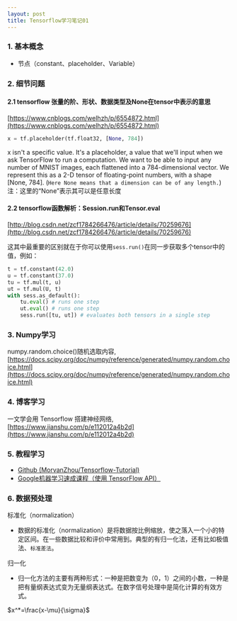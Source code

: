 ```yaml
---
layout: post
title: Tensorflow学习笔记01
---
```


### 1. 基本概念

- 节点（constant、placeholder、Variable）

### 2. 细节问题

#### 2.1 tensorflow 张量的阶、形状、数据类型及None在tensor中表示的意思

[https://www.cnblogs.com/welhzh/p/6554872.html](https://www.cnblogs.com/welhzh/p/6554872.html)

```python
x = tf.placeholder(tf.float32, [None, 784])
```

x isn't a specific value. It's a placeholder, a value that we'll input when we ask TensorFlow to run a computation. We want to be able to input any number of MNIST images, each flattened into a 784-dimensional vector. We represent this as a 2-D tensor of floating-point numbers, with a shape [None, 784]. (`Here None means that a dimension can be of any length.`) 注：这里的“None”表示其可以是任意长度

#### 2.2 tensorflow函数解析：Session.run和Tensor.eval

[http://blog.csdn.net/zcf1784266476/article/details/70259676](http://blog.csdn.net/zcf1784266476/article/details/70259676)

这其中最重要的区别就在于你可以使用`sess.run()`在同一步获取多个tensor中的值，例如：

```python
t = tf.constant(42.0)
u = tf.constant(37.0)
tu = tf.mul(t, u)
ut = tf.mul(U, t)
with sess.as_default():
	tu.eval() # runs one step
	ut.eval() # runs one step
	sess.run([tu, ut]) # evaluates both tensors in a single step
```

### 3. Numpy学习

numpy.random.choice()随机选取内容, [https://docs.scipy.org/doc/numpy/reference/generated/numpy.random.choice.html](https://docs.scipy.org/doc/numpy/reference/generated/numpy.random.choice.html)

### 4. 博客学习

一文学会用 Tensorflow 搭建神经网络, [https://www.jianshu.com/p/e112012a4b2d](https://www.jianshu.com/p/e112012a4b2d)

### 5. 教程学习

- [Github (MorvanZhou/Tensorflow-Tutorial)](https://github.com/MorvanZhou/Tensorflow-Tutorial)
- [Google机器学习速成课程（使用 TensorFlow API）](https://developers.google.cn/machine-learning/crash-course/prereqs-and-prework)

### 6. 数据预处理

标准化（normalization）

- 数据的标准化（normalization）是将数据按比例缩放，使之落入一个小的特定区间。在一些数据比较和评价中常用到。典型的有归一化法，还有比如极值法、`标准差法`。

归一化

- 归一化方法的主要有两种形式：一种是把数变为（0，1）之间的小数，一种是把有量纲表达式变为无量纲表达式。在数字信号处理中是简化计算的有效方式。

$x^*=\frac{x-\mu}{\sigma}$

















